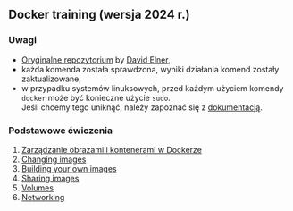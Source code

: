 ## Docker training (wersja 2024 r.)

###  Uwagi
  - [Oryginalne repozytorium](https://github.com/delner/docker-training/tree/master) by [David Elner](https://github.com/delner),  
  - każda komenda została sprawdzona, wyniki działania komend zostały zaktualizowane,  
  - w przypadku systemów linuksowych, przed każdym użyciem komendy `docker` może być konieczne użycie `sudo`.  
   Jeśli chcemy tego uniknąć, należy zapoznać się z [dokumentacją](https://docs.docker.com/engine/install/linux-postinstall/).

### Podstawowe ćwiczenia

1. [Zarządzanie obrazami i kontenerami w Dockerze](1-running-containers.md)
2. [Changing images](2-changingimages.md)
3. [Building your own images](3-building-images.md)
4. [Sharing images](4-sharing-images.md)
5. [Volumes](5-volumes.md)
6. [Networking](6-networking.md)
